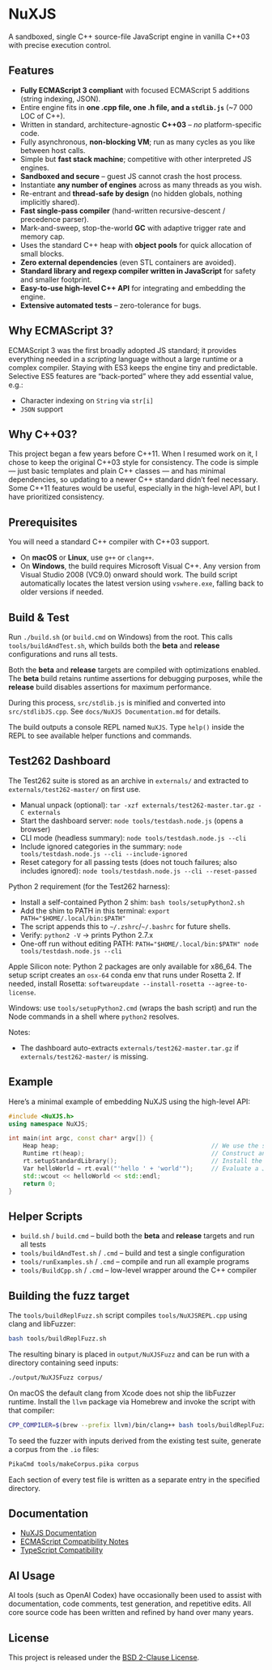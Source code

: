 # NuXJS

A sandboxed, single C++ source-file JavaScript engine in vanilla C++03 with precise execution control.

## Features

- **Fully ECMAScript 3 compliant** with focused ECMAScript 5 additions (string indexing, JSON).
- Entire engine fits in **one .cpp file, one .h file, and a `stdlib.js`** (~7 000 LOC of C++).
- Written in standard, architecture-agnostic **C++03** – _no_ platform-specific code.
- Fully asynchronous, **non-blocking VM**; run as many cycles as you like between host calls.
- Simple but **fast stack machine**; competitive with other interpreted JS engines.
- **Sandboxed and secure** – guest JS cannot crash the host process.
- Instantiate **any number of engines** across as many threads as you wish.
- Re-entrant and **thread-safe by design** (no hidden globals, nothing implicitly shared).
- **Fast single-pass compiler** (hand-written recursive-descent / precedence parser).
- Mark-and-sweep, stop-the-world **GC** with adaptive trigger rate and memory cap.
- Uses the standard C++ heap with **object pools** for quick allocation of small blocks.
- **Zero external dependencies** (even STL containers are avoided).
- **Standard library and regexp compiler written in JavaScript** for safety and smaller footprint.
- **Easy-to-use high-level C++ API** for integrating and embedding the engine.
- **Extensive automated tests** – zero-tolerance for bugs.

## Why ECMAScript 3?

ECMAScript 3 was the first broadly adopted JS standard; it provides everything needed in a _scripting_ language without a large runtime or a complex compiler. Staying with ES3 keeps the engine tiny and predictable. Selective ES5 features are “back-ported” where they add essential value, e.g.:

- Character indexing on `String` via `str[i]`
- `JSON` support

## Why C++03?

This project began a few years before C++11. When I resumed work on it, I chose to keep the original C++03 style for consistency. The code is simple — just basic templates and plain C++ classes — and has minimal dependencies, so updating to a newer C++ standard didn’t feel necessary. Some C++11 features would be useful, especially in the high-level API, but I have prioritized consistency.

## Prerequisites

You will need a standard C++ compiler with C++03 support.

- On **macOS** or **Linux**, use `g++` or `clang++`.
- On **Windows**, the build requires Microsoft Visual C++. Any version from Visual Studio 2008 (VC9.0) onward should work. The build script automatically locates the latest version using `vswhere.exe`, falling back to older versions if needed.

## Build & Test

Run `./build.sh` (or `build.cmd` on Windows) from the root. This calls `tools/buildAndTest.sh`, which builds both the **beta** and **release** configurations and runs all tests.

Both the **beta** and **release** targets are compiled with optimizations enabled. The **beta** build retains runtime assertions for debugging purposes, while the **release** build disables assertions for maximum performance.

During this process, `src/stdlib.js` is minified and converted into `src/stdlibJS.cpp`. See `docs/NuXJS Documentation.md` for details.

The build outputs a console REPL named `NuXJS`. Type `help()` inside the REPL to see available helper functions and commands.

## Test262 Dashboard

The Test262 suite is stored as an archive in `externals/` and extracted to `externals/test262-master/` on first use.

- Manual unpack (optional): `tar -xzf externals/test262-master.tar.gz -C externals`
- Start the dashboard server: `node tools/testdash.node.js` (opens a browser)
- CLI mode (headless summary): `node tools/testdash.node.js --cli`
- Include ignored categories in the summary: `node tools/testdash.node.js --cli --include-ignored`
- Reset category for all passing tests (does not touch failures; also includes ignored):
  `node tools/testdash.node.js --cli --reset-passed`

Python 2 requirement (for the Test262 harness):

- Install a self-contained Python 2 shim: `bash tools/setupPython2.sh`
- Add the shim to PATH in this terminal: `export PATH="$HOME/.local/bin:$PATH"`
- The script appends this to `~/.zshrc`/`~/.bashrc` for future shells.
- Verify: `python2 -V` → prints Python 2.7.x
- One-off run without editing PATH: `PATH="$HOME/.local/bin:$PATH" node tools/testdash.node.js --cli`

Apple Silicon note: Python 2 packages are only available for x86_64. The setup script creates an `osx-64` conda env that runs under Rosetta 2. If needed, install Rosetta: `softwareupdate --install-rosetta --agree-to-license`.

Windows: use `tools/setupPython2.cmd` (wraps the bash script) and run the Node commands in a shell where `python2` resolves.

Notes:

- The dashboard auto-extracts `externals/test262-master.tar.gz` if `externals/test262-master/` is missing.

## Example

Here’s a minimal example of embedding NuXJS using the high-level API:

```cpp
#include <NuXJS.h>
using namespace NuXJS;

int main(int argc, const char* argv[]) {
    Heap heap;                                          // We use the standard heap.
    Runtime rt(heap);                                   // Construct an empty engine.
    rt.setupStandardLibrary();                          // Install the ES3 standard library.
    Var helloWorld = rt.eval("'hello ' + 'world'");     // Evaluate a JS expression.
    std::wcout << helloWorld << std::endl;
    return 0;
}
```

## Helper Scripts

- `build.sh` / `build.cmd` – build both the **beta** and **release** targets and run all tests
- `tools/buildAndTest.sh` / `.cmd` – build and test a single configuration
- `tools/runExamples.sh` / `.cmd` – compile and run all example programs
- `tools/BuildCpp.sh` / `.cmd` – low-level wrapper around the C++ compiler

## Building the fuzz target

The `tools/buildReplFuzz.sh` script compiles `tools/NuXJSREPL.cpp` using clang and libFuzzer:

```bash
bash tools/buildReplFuzz.sh
```

The resulting binary is placed in `output/NuXJSFuzz` and can be run with a directory containing seed inputs:

```bash
./output/NuXJSFuzz corpus/
```

On macOS the default clang from Xcode does not ship the libFuzzer runtime. Install the `llvm` package via Homebrew and invoke the script with that compiler:

```bash
CPP_COMPILER=$(brew --prefix llvm)/bin/clang++ bash tools/buildReplFuzz.sh
```

To seed the fuzzer with inputs derived from the existing test suite, generate a corpus from the `.io` files:

```bash
PikaCmd tools/makeCorpus.pika corpus
```

Each section of every test file is written as a separate entry in the specified directory.

## Documentation

- [NuXJS Documentation](docs/NuXJS%20Documentation.md)
- [ECMAScript Compatibility Notes](docs/notes/ECMAScript%20Compatibility%20Notes.md)
- [TypeScript Compatibility](docs/notes/TypeScript%20Compatibility.md)

## AI Usage

AI tools (such as OpenAI Codex) have occasionally been used to assist with documentation, code comments, test generation, and repetitive edits. All core source code has been written and refined by hand over many years.

## License

This project is released under the [BSD 2-Clause License](LICENSE).

